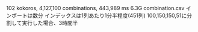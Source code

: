
102 kokoros, 4,127,100 combinations, 443,989 ms
6.3G combination.csv
インポートは数分
インデックスは1列あたり1分半程度(451列) 100,150,150,51に分割して実行した場合、3時間半
